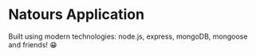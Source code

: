 # Natours Application

Built using modern technologies: node.js, express, mongoDB, mongoose and friends! 😁
